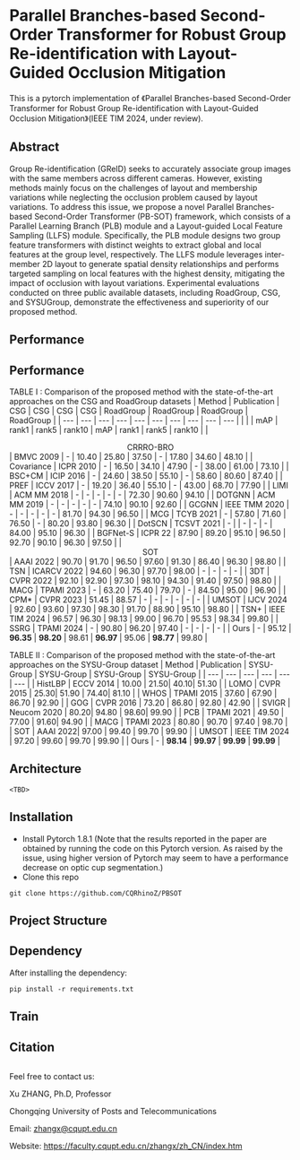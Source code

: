 # Parallel Branches-based Second-Order Transformer for Robust Group Re-identification with Layout-Guided Occlusion Mitigation

This is a pytorch implementation of 《Parallel Branches-based Second-Order Transformer for Robust Group Re-identification with Layout-Guided Occlusion Mitigation》(IEEE TIM 2024, under review). 


## Abstract

Group Re-identification (GReID) seeks to accurately associate group images with the same members across different cameras. However, existing methods mainly focus on the challenges of layout and membership variations while neglecting the occlusion problem caused by layout variations. To address this issue, we propose a novel Parallel Branches-based Second-Order Transformer (PB-SOT) framework, which consists of a Parallel Learning Branch (PLB) module and a Layout-guided Local Feature Sampling (LLFS) module. Specifically, the PLB module designs two group feature transformers with distinct weights to extract global and local features at the group level, respectively. The LLFS module leverages inter-member 2D layout to generate spatial density relationships and performs targeted sampling on local features with the highest density, mitigating the impact of occlusion with layout variations. Experimental evaluations conducted on three public available datasets, including RoadGroup, CSG, and SYSUGroup, demonstrate the effectiveness and superiority of our proposed method.

## Performance
## Performance
TABLE I : Comparison of the proposed method with the state-of-the-art approaches on the CSG and RoadGroup datasets
|        Method       | Publication | CSG   | CSG   |  CSG   |  CSG   | RoadGroup    | RoadGroup   | RoadGroup    | RoadGroup    |
|  ---  |  ---  |  ---  |  ---  |  ---  |  ---  |  ---  |  ---  |  ---  |  ---  |
|                       |       | mAP   | rank1 | rank5 | rank10 | mAP   | rank1 | rank5 | rank10                         |
| <center>CRRRO-BRO</center> | BMVC 2009                    | -     | 10.40  | 25.80  | 37.50   | -     | 17.80  | 34.60 | 48.10  |
| Covariance | ICPR 2010                    | -     | 16.50  | 34.10  | 47.90   | -     | 38.00    | 61.00    | 73.10 |
| BSC+CM | ICIP 2016                    | -     | 24.60  | 38.50  | 55.10   | -     | 58.60  | 80.60  | 87.40 |
| PREF | ICCV 2017                    | -     | 19.20  | 36.40  | 55.10   | -     | 43.00    | 68.70  | 77.90  |
| LIMI | ACM MM 2018                  | -     | -     | -     | -      | -     | 72.30  | 90.60  | 94.10  |
| DOTGNN | ACM MM 2019                  | -     | -     | -     | -      | -     | 74.10  | 90.10  | 92.60  |
| GCGNN | IEEE TMM 2020                | -     | -     | -     | -      | -     | 81.70  | 94.30  | 96.50 |
| MCG | TCYB 2021                    | -     | 57.80  | 71.60  | 76.50   | -     | 80.20  | 93.80  | 96.30 |
| DotSCN | TCSVT 2021                   | -     |       | -     | -      | -     | 84.00    | 95.10  | 96.30 |
| BGFNet-S | ICPR 22                      | 87.90  | 89.20  | 95.10  | 96.50   | 92.70  | 90.10  | 96.30  | 97.50 |
| <center>SOT</center> | AAAI 2022                    | 90.70  | 91.70  | 96.50  | 97.60   | 91.30  | 86.40  | 96.30  | 98.80  |
| TSN | ICARCV 2022                  | 94.60  | 96.30  | 97.70  | 98.00   | -     | -     | -     | -    |
| 3DT | CVPR 2022                    | 92.10  | 92.90  | 97.30  | 98.10   | 94.30  | 91.40  | 97.50 | 98.80  |
| MACG | TPAMI 2023                   | -     | 63.20  | 75.40  | 79.70   | -     | 84.50  | 95.00    | 96.90  |
| CPM* | CVPR 2023                    | 51.45 | 88.57 | -     | -      | -     | -     | -     | -   |
| UMSOT | IJCV 2024                    | 92.60  | 93.60  | 97.30  | 98.30   | 91.70  | 88.90  | 95.10  | 98.80  |
| TSN+ | IEEE TIM 2024                    | 96.57 | 96.30  | 98.13 | 99.00   | 96.70  | 95.53 | 98.34 | 99.80  |
| SSRG | TPAMI 2024                   | -     | 90.80  | 96.20  | 97.40   | -     | -     | -     | -  |
| Ours | -                            | 95.12 | **96.35** | **98.20**  | 98.61  | **96.97** | 95.06 | **98.77** |  99.80  | 

TABLE II : Comparison of the proposed method with the state-of-the-art approaches on the SYSU-Group dataset
| Method | Publication | SYSU-Group | SYSU-Group |  SYSU-Group   |  SYSU-Group   |
|  ---  |  ---  |  ---  |  ---  |  ---  |  ---  |
| HistLBP | ECCV 2014  | 10.00 | 21.50| 40.10|  51.30 |
| LOMO | CVPR 2015 | 25.30|  51.90 | 74.40|  81.10 |
| WHOS | TPAMI 2015 | 37.60 | 67.90 | 86.70 | 92.90 |
| GOG | CVPR 2016 | 73.20 | 86.80 | 92.80 | 42.90 |
| SVIGR | Neucom 2020 | 80.20| 94.80 | 98.60|  99.90 |
| PCB | TPAMI 2021 | 49.50 | 77.00 | 91.60|  94.90 |
| MACG | TPAMI 2023 | 80.80 | 90.70 | 97.40 | 98.70 |
| SOT | AAAI 2022| 97.00 | 99.40 | 99.70 | 99.90 |
| UMSOT | IEEE TIM 2024  | 97.20 | 99.60 | 99.70 | 99.90 |
| Ours  | - | **98.14** | **99.97** | **99.99** | **99.99** | 

## Architecture

```
<TBD>
```

## Installation

- Install Pytorch 1.8.1 (Note that the results reported in the paper are obtained by running the code on this Pytorch version. As raised by the issue, using higher version of Pytorch may seem to have a performance decrease on optic cup segmentation.)
- Clone this repo

```
git clone https://github.com/CQRhinoZ/PBSOT
```

## Project Structure



## Dependency

After installing the dependency:

    pip install -r requirements.txt

## Train



## Citation

```

```

Feel free to contact us:

Xu ZHANG, Ph.D, Professor

Chongqing University of Posts and Telecommunications

Email: zhangx@cqupt.edu.cn

Website: https://faculty.cqupt.edu.cn/zhangx/zh_CN/index.htm
